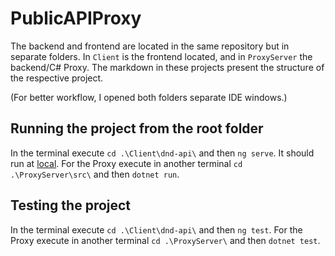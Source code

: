# PublicAPIProxy
The backend and frontend are located in the same repository but in separate folders. In `Client` is the frontend located, and in `ProxyServer` the backend/C# Proxy. The markdown in these projects present the structure of the respective project.


(For better workflow, I opened both folders separate IDE windows.)

## Running the project from the root folder

In the terminal execute `cd .\Client\dnd-api\` and then `ng serve`. It should run at [local](http://localhost:4200/).
For the Proxy execute in another terminal `cd .\ProxyServer\src\` and then `dotnet run`.

## Testing the project
In the terminal execute `cd .\Client\dnd-api\` and then `ng test`.
For the Proxy execute in another terminal `cd .\ProxyServer\` and then `dotnet test`.
